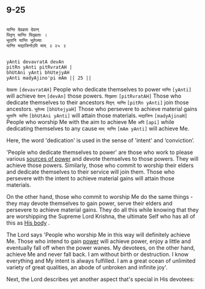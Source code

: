 ## 9-25


```shloka-sa

यान्ति देवव्रता देवान्
पितृन् यान्ति पितृव्रताः ।
भूतानि यान्ति भूतेज्याः
यान्ति मद्याजिनोऽपि माम् ॥ २५ ॥

```
```shloka-sa-hk

yAnti devavratA devAn
pitRn yAnti pitRvratAH |
bhUtAni yAnti bhUtejyAH
yAnti madyAjino'pi mAm || 25 ||

```
`देवव्रताः` `[devavratAH]` People who dedicate themselves to power `यान्ति` `[yAnti]` will achieve `देवान्` `[devAn]` those powers. `पितृव्रताः` `[pitRvratAH]` Those who dedicate themselves to their ancestors `पितृन् यान्ति` `[pitRn yAnti]` join those ancestors. `भूतेज्यः` `[bhUtejyaH]` Those who persevere to achieve material gains `भूतानि यान्ति` `[bhUtAni yAnti]` will attain those materials. `मद्याजिनः` `[madyAjinaH]` People who worship Me with the aim to achieve Me `अपि` `[api]` while dedicating themselves to any cause `माम् यान्ति` `[mAm yAnti]` will achieve Me.

Here, the word 'dedication' is used in the sense of 'intent' and ‘conviction’. 

'People who dedicate themselves to power' are those who work to please various 
[sources of power](gods_and_other_powers)
 and devote themselves to those powers. They will achieve those powers. Similarly, those who commit to worship their elders and dedicate themselves to their service will join them. Those who persevere with the intent to achieve material gains will attain those materials.




On the other hand, those who commit to worship Me do the same things - they may devote themselves to gain power, serve their elders and persevere to achieve material gains. They do all this while knowing that they are worshipping the Supreme Lord Krishna, the ultimate Self who has all of this as 
[His body](universe_as_his_body)
.

The Lord says 'People who worship Me in this way will definitely achieve Me. Those who intend to gain 
[power](gods_and_other_powers)
 will achieve power, enjoy a little and eventually fall off when the power wanes. My devotees, on the other hand, achieve Me and never fall back. I am without birth or destruction. I know everything and My intent is always fulfilled. I am a great ocean of unlimited variety of great qualities, an abode of unbroken and infinite joy'. 

Next, the Lord describes yet another aspect that's special in His devotees:


